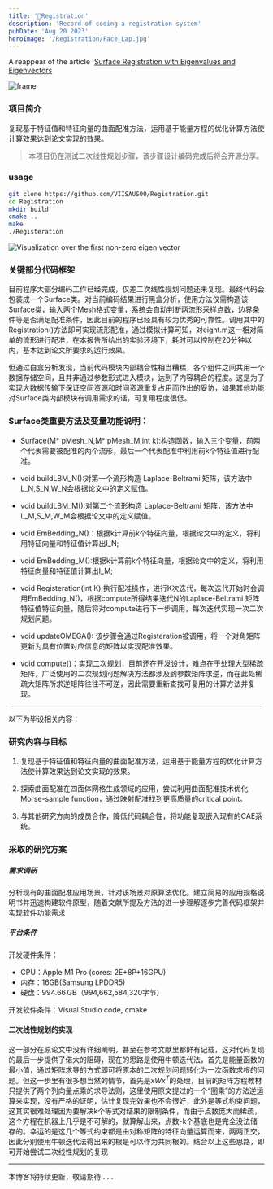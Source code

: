 ```yaml
---
title: '📐Registration'
description: 'Record of coding a registration system'
pubDate: 'Aug 20 2023'
heroImage: '/Registration/Face_Lap.jpg'
---
```



A reappear of the article :[Surface Registration with Eigenvalues and Eigenvectors](https://ieeexplore.ieee.org/document/8713894)

![frame](/Registration/frame.png)

### 项目简介

复现基于特征值和特征向量的曲面配准方法，运用基于能量方程的优化计算方法使计算效果达到论文实现的效果。

> 本项目仍在测试二次线性规划步骤，该步骤设计编码完成后将会开源分享。

### usage

```zsh 
git clone https://github.com/VIISAUS00/Registration.git
cd Registration
mkdir build
cmake ..
make
./Registeration
```



![Visualization over the first non-zero eigen vector](/Registration/LAP.png)

### **关键部分代码框架**

目前程序大部分编码工作已经完成，仅差二次线性规划问题还未复现。最终代码会包装成一个Surface类。对当前编码结果进行黑盒分析，使用方法仅需构造该Surface类，输入两个Mesh格式变量，系统会自动判断两流形采样点数，边界条件等是否满足配准条件，因此目前的程序已经具有较为优秀的可靠性。调用其中的Registration()方法即可实现流形配准，通过模拟计算可知，对eight.m这一相对简单的流形进行配准，在本报告所给出的实验环境下，耗时可以控制在20分钟以内，基本达到论文所要求的运行效果。

但通过白盒分析发现，当前代码模块内部耦合性相当糟糕，各个组件之间共用一个数据存储空间，且并非通过参数形式进入模块，达到了内容耦合的程度。这是为了实现大数据传输下保证空间资源和时间资源重复占用而作出的妥协，如果其他功能对Surface类内部模块有调用需求的话，可复用程度很低。



###   Surface类重要方法及变量功能说明：  

- Surface(M* pMesh_N,M* pMesh_M,int k):构造函数，输入三个变量，前两个代表需要被配准的两个流形，最后一个代表配准中利用前k个特征值进行配准。 

- void buildLBM_N():对第一个流形构造 Laplace-Beltrami 矩阵，该方法中L_N,S_N,W_N会根据论文中的定义赋值。 

- void buildLBM_M():对第二个流形构造 Laplace-Beltrami 矩阵，该方法中L_M,S_M,W_M会根据论文中的定义赋值。  

- void EmBedding_N()：根据k计算前k个特征向量，根据论文中的定义，将利用特征向量和特征值计算出I_N;  
- void EmBedding_M():根据k计算前k个特征向量，根据论文中的定义，将利用特征向量和特征值计算出I_M;  
- void Registeration(int K);执行配准操作，进行K次迭代，每次迭代开始时会调用EmBedding_N()，根据compute所得结果迭代N的Laplace-Beltrami 矩阵特征值特征向量，随后将对compute进行下一步调用，每次迭代实现一次二次规划问题。  

- void updateOMEGA(): 该步骤会通过Registeration被调用，将一个对角矩阵更新为具有位置对应信息的矩阵以实现配准效果。  

- void compute()：实现二次规划，目前还在开发设计，难点在于处理大型稀疏矩阵，广泛使用的二次规划问题解决方法都涉及到参数矩阵求逆，而在此处稀疏大矩阵所求逆矩阵往往不可逆，因此需要重新查找可复用的计算方法并复现。  

---

以下为毕设相关内容：

### 研究内容与目标

1. 复现基于特征值和特征向量的曲面配准方法，运用基于能量方程的优化计算方法使计算效果达到论文实现的效果。

2. 探索曲面配准在四面体网格生成领域的应用，尝试利用曲面配准技术优化Morse-sample function，通过映射配准找到更高质量的critical point。

3. 与其他研究方向的成员合作，降低代码耦合性，将功能复现嵌入现有的CAE系统。

### 采取的研究方案

##### 需求调研

分析现有的曲面配准应用场景，针对该场景对原算法优化。建立简易的应用规格说明书并迅速构建软件原型，随着文献所提及方法的进一步理解逐步完善代码框架并实现软件功能需求

##### 平台条件

开发硬件条件：

- CPU：Apple M1 Pro (cores: 2E+8P+16GPU)
- 内存：16GB(Samsung LPDDR5)
- 硬盘：994.66 GB（994,662,584,320字节）

开发软件条件：Visual Studio code, cmake

#### 二次线性规划的实现

 这一部分在原论文中没有详细阐明，甚至在参考文献里都鲜有记载，这对代码复现的最后一步提供了偌大的阻碍，现在的思路是使用牛顿迭代法，首先是能量函数的最小值，通过矩阵求导的方式即可将原本的二次规划问题转化为一次函数求根的问题。但这一步里有很多想当然的情节，首先是$xWx^T$的处理，目前的矩阵方程教材只提供了两个列向量点乘的求导法则，这里使用原文提过的一个“圈乘”的方法逆运算来实现，没有严格的证明，估计复现完效果也不会很好，此外是等式约束问题，这其实很难处理因为要解决k个等式对结果的限制条件，而由于点数庞大而稀疏，这个方程在机器上几乎是不可解的，就算解出来，点数-k个基底也是完全没法储存的。幸运的是这几个等式约束都是由对称矩阵的特征向量运算而来，两两正交，因此分别使用牛顿迭代法得出来的根是可以作为共同根的。结合以上这些思路，即可开始尝试二次线性规划的复现





---

本博客将持续更新，敬请期待……
